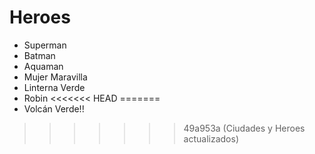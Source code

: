 # Heroes

* Superman
* Batman
* Aquaman
* Mujer Maravilla
* Linterna Verde
* Robin
<<<<<<< HEAD
=======
* Volcán Verde!!
>>>>>>> 49a953a (Ciudades y Heroes actualizados)
